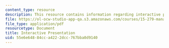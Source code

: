 ```yaml
---
content_type: resource
description: This resource contains information regarding interactive presentation.
file: https://ol-ocw-studio-app-qa.s3.amazonaws.com/courses/15-279-management-communication-for-undergraduates-fall-2012/55e6e64884cca4222dcc767bba0d9140_MIT15_279F12_pres_intrctve.pdf
file_type: application/pdf
resourcetype: Document
title: Interactive Presentation
uid: 55e6e648-84cc-a422-2dcc-767bba0d9140
---
```

